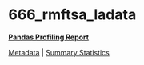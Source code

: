 # 666_rmftsa_ladata

[**Pandas Profiling Report**](../docs_sources/profile/666_rmftsa_ladata.html)

[Metadata](metadata.yaml) | [Summary Statistics](summary_stats.csv)

